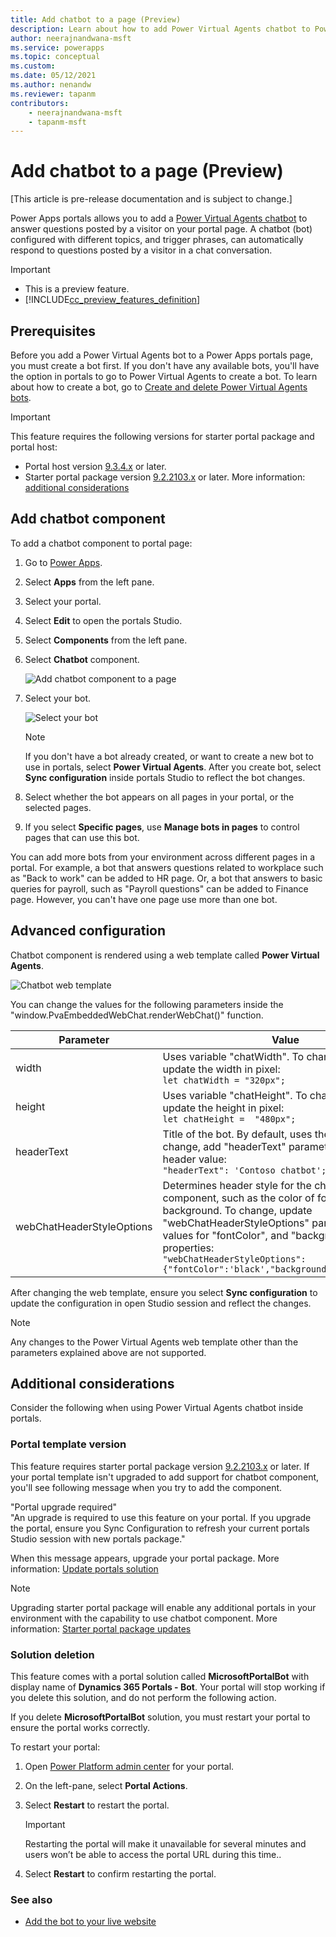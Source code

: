 ```yaml
---
title: Add chatbot to a page (Preview)
description: Learn about how to add Power Virtual Agents chatbot to Power Apps portals page to answer questions using a bot.
author: neerajnandwana-msft
ms.service: powerapps
ms.topic: conceptual
ms.custom: 
ms.date: 05/12/2021
ms.author: nenandw
ms.reviewer: tapanm
contributors:
    - neerajnandwana-msft
    - tapanm-msft
---
```


# Add chatbot to a page (Preview)

[This article is pre-release documentation and is subject to change.]

Power Apps portals allows you to add a [Power Virtual Agents chatbot](/power-virtual-agents/fundamentals-what-is-power-virtual-agents) to answer questions posted by a visitor on your portal page. A chatbot (bot) configured with different topics, and trigger phrases, can automatically respond to questions posted by a visitor in a chat conversation.

> [!IMPORTANT]
> - This is a preview feature.
> - [!INCLUDE[cc_preview_features_definition](../../includes/cc-preview-features-definition.md)]

## Prerequisites

Before you add a Power Virtual Agents bot to a Power Apps portals page, you must create a bot first. If you don't have any available bots, you'll have the option in portals to go to Power Virtual Agents to create a bot. To learn about how to create a bot, go to [Create and delete Power Virtual Agents bots](/power-virtual-agents/authoring-first-bot).

> [!IMPORTANT]
> This feature requires the following versions for starter portal package and portal host:
> - Portal host version [9.3.4.x](versions/version-9.3.4.x.md) or later.
> - Starter portal package version [9.2.2103.x](versions/package-version-9.2.2103.md) or later. More information: [additional considerations](#additional-considerations)

## Add chatbot component

To add a chatbot component to portal page:

1. Go to [Power Apps](https://make.powerapps.com).

1. Select **Apps** from the left pane.

1. Select your portal.

1. Select **Edit** to open the portals Studio.

1. Select **Components** from the left pane.

1. Select **Chatbot** component.

    ![Add chatbot component to a page](media/add-chatbot/add-chatbot.png "Add chatbot component to a page")

1. Select your bot.

    ![Select your bot](media/add-chatbot/select-your-bot.png "Select your bot")

    > [!NOTE]
    > If you don't have a bot already created, or want to create a new bot to use in portals, select **Power Virtual Agents**. After you create bot, select **Sync configuration** inside portals Studio to reflect the bot changes.

1. Select whether the bot appears on all pages in your portal, or the selected pages.

1. If you select **Specific pages**, use **Manage bots in pages** to control pages that can use this bot.

You can add more bots from your environment across different pages in a portal. For example, a bot that answers questions related to workplace such as "Back to work" can be added to HR page. Or, a bot that answers to basic queries for payroll, such as "Payroll questions" can be added to Finance page. However, you can't have one page use more than one bot.

## Advanced configuration

Chatbot component is rendered using a web template called **Power Virtual Agents**.

![Chatbot web template](media/add-chatbot/pva-web-template.png "Chatbot web template")

You can change the values for the following parameters inside the "window.PvaEmbeddedWebChat.renderWebChat()" function.

| Parameter | Value |
| - | - |
| width | Uses variable "chatWidth". To change width, update the width in pixel: <br> `let chatWidth = "320px";` |
| height | Uses variable "chatHeight". To change height, update the height in pixel: <br> `let chatHeight =  "480px";` |
| headerText | Title of the bot. By default, uses the bot's name. To change, add "headerText" parameter with the bot header value: <br> `"headerText": 'Contoso chatbot';` | 
| webChatHeaderStyleOptions | Determines header style for the chatbot component, such as the color of font, and background. To change, update "webChatHeaderStyleOptions" parameter with the values for "fontColor", and "backgroundColor" properties: <br> `"webChatHeaderStyleOptions": {"fontColor":'black',"backgroundColor":'white',}`

After changing the web template, ensure you select **Sync configuration** to update the configuration in open Studio session and reflect the changes.

> [!NOTE]
> Any changes to the Power Virtual Agents web template other than the parameters explained above are not supported.

## Additional considerations

Consider the following when using Power Virtual Agents chatbot inside portals.

### Portal template version

This feature requires starter portal package version [9.2.2103.x](versions/package-version-9.2.2103.md) or later. If your portal template isn't upgraded to add support for chatbot component, you'll see following message when you try to add the component.

"Portal upgrade required" <br>
"An upgrade is required to use this feature on your portal. If you upgrade the portal, ensure you Sync Configuration to refresh your current portals Studio session with new portals package."

When this message appears, upgrade your portal package. More information: [Update portals solution](admin/update-portal-solution.md)

> [!NOTE]
> Upgrading starter portal package will enable any additional portals in your environment with the capability to use chatbot component. More information: [Starter portal package updates](release-updates.md#starter-portal-package-updates)

### Solution deletion

This feature comes with a portal solution called **MicrosoftPortalBot** with display name of **Dynamics 365 Portals - Bot**. Your portal will stop working if you delete this solution, and do not perform the following action.

If you delete **MicrosoftPortalBot** solution, you must restart your portal to ensure the portal works correctly.

To restart your portal:

1. Open [Power Platform admin center](admin/admin-overview.md) for your portal.
1. On the left-pane, select **Portal Actions**.
1. Select **Restart** to restart the portal.

    > [!IMPORTANT]
    > Restarting the portal will make it unavailable for several minutes and users won’t be able to access the portal URL during this time..

1. Select **Restart** to confirm restarting the portal.

### See also

- [Add the bot to your live website](/power-virtual-agents/publication-connect-bot-to-web-channels)
